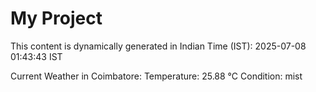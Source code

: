 # My Project

This content is dynamically generated in Indian Time (IST): 2025-07-08 01:43:43 IST


Current Weather in Coimbatore:
Temperature: 25.88 °C
Condition: mist
